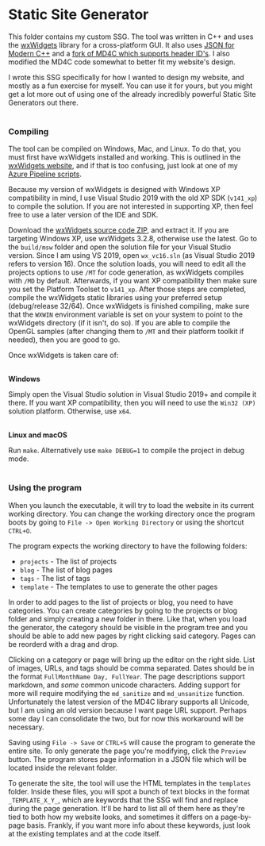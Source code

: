 # Static Site Generator

This folder contains my custom SSG. The tool was written in C++ and uses the [wxWidgets](https://www.wxwidgets.org/) library for a cross-platform GUI. It also uses [JSON for Modern C++](https://github.com/nlohmann/json) and a [fork of MD4C which supports header ID's](https://github.com/tim-gromeyer/MarkdownEdit_md4c). I also modified the MD4C code somewhat to better fit my website's design.

I wrote this SSG specifically for how I wanted to design my website, and mostly as a fun exercise for myself. You can use it for yours, but you might get a lot more out of using one of the already incredibly powerful Static Site Generators out there.
</br></br>


### Compiling

The tool can be compiled on Windows, Mac, and Linux. To do that, you must first have wxWidgets installed and working. This is outlined in the [wxWidgets website](https://docs.wxwidgets.org/latest/page_port.html), and if that is too confusing, just look at one of my [Azure Pipeline scripts](https://github.com/buu342/N64-Sausage64/blob/master/azure-pipelines.yml).
    
Because my version of wxWidgets is designed with Windows XP compatibility in mind, I use Visual Studio 2019 with the old XP SDK (`v141_xp`) to compile the solution. If you are not interested in supporting XP, then feel free to use a later version of the IDE and SDK. 

Download the [wxWidgets source code ZIP](https://wxwidgets.org/downloads/), and extract it. If you are targeting Windows XP, use wxWidgets 3.2.8, otherwise use the latest. Go to the `build/msw` folder and open the solution file for your Visual Studio version. Since I am using VS 2019, open `wx_vc16.sln` (as Visual Studio 2019 refers to version 16). Once the solution loads, you will need to edit all the projects options to use `/MT` for code generation, as wxWidgets compiles with `/MD` by default. Afterwards, if you want XP compatibility then make sure you set the Platform Toolset to `v141_xp`. After those steps are completed, compile the wxWidgets static libraries using your preferred setup (debug/release 32/64). Once wxWidgets is finished compiling, make sure that the `WXWIN` environment variable is set on your system to point to the wxWidgets directory (if it isn't, do so). If you are able to compile the OpenGL samples (after changing them to `/MT` and their platform toolkit if needed), then you are good to go.

Once wxWidgets is taken care of:
</br></br>


**Windows**

Simply open the Visual Studio solution in Visual Studio 2019+ and compile it there. If you want XP compatibility, then you will need to use the `Win32 (XP)` solution platform. Otherwise, use `x64`.
</br></br>


**Linux and macOS**

Run `make`. Alternatively use `make DEBUG=1` to compile the project in debug mode.
</br></br>


### Using the program

When you launch the executable, it will try to load the website in its current working directory. You can change the working directory once the program boots by going to `File -> Open Working Directory` or using the shortcut `CTRL+O`.

The program expects the working directory to have the following folders:
* `projects` - The list of projects
* `blog` - The list of blog pages
* `tags` - The list of tags 
* `template` - The templates to use to generate the other pages

In order to add pages to the list of projects or blog, you need to have categories. You can create categories by going to the projects or blog folder and simply creating a new folder in there. Like that, when you load the generator, the category should be visible in the program tree and you should be able to add new pages by right clicking said category. Pages can be reorderd with a drag and drop.

Clicking on a category or page will bring up the editor on the right side. List of images, URLs, and tags should be comma separated. Dates should be in the format `FullMonthName Day, FullYear`. The page descriptions support markdown, and *some* common unicode characters. Adding support for more will require modifying the `md_sanitize` and `md_unsanitize` function. Unfortunately the latest version of the MD4C library supports all Unicode, but I am using an old version because I want page URL support. Perhaps some day I can consolidate the two, but for now this workaround will be necessary.

Saving using `File -> Save` or `CTRL+S` will cause the program to generate the entire site. To only generate the page you're modifying, click the `Preview` button. The program stores page information in a JSON file which will be located inside the relevant folder.

To generate the site, the tool will use the HTML templates in the `templates` folder. Inside these files, you will spot a bunch of text blocks in the format `_TEMPLATE_X_Y_`, which are keywords that the SSG will find and replace during the page generation. It'll be hard to list all of them here as they're tied to both how my website looks, and sometimes it differs on a page-by-page basis. Frankly, if you want more info about these keywords, just look at the existing templates and at the code itself.